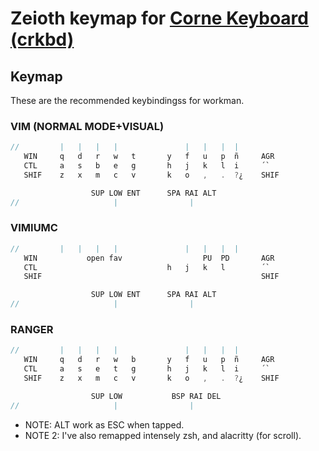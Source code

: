 # Zeioth keymap for [Corne Keyboard (crkbd)](https://github.com/foostan/crkbd)

## Keymap
These are the recommended keybindingss for workman.

### VIM (NORMAL MODE+VISUAL) 
```c
//         |   |   |   |               |   |   |  |
   WIN     q   d   r   w   t       y   f   u   p  ñ     AGR
   CTL     a   s   b   e   g       h   j   k   l  i     ´`      
   SHIF    z   x   m   c   v       k   o   ,   .  ?¿    SHIF

                  SUP LOW ENT      SPA RAI ALT
//                     |                |
```

### VIMIUMC 
```c
//         |   |   |   |               |   |   |  |
   WIN           open fav                  PU  PD       AGR
   CTL                             h   j   k   l        ´`      
   SHIF                                                 SHIF

                  SUP LOW ENT      SPA RAI ALT
//                     |                |
```

### RANGER 
```c
//         |   |   |   |               |   |   |  |
   WIN     q   d   r   w   b       y   f   u   p  ñ     AGR
   CTL     a   s   e   t   g       h   j   k   l  i     ´`      
   SHIF    z   x   m   c   v       k   o   ,   .  ?¿    SHIF

                  SUP LOW           BSP RAI DEL
//                     |                |
```

* NOTE: ALT work as ESC when tapped.
* NOTE 2: I've also remapped intensely zsh, and alacritty (for scroll).
